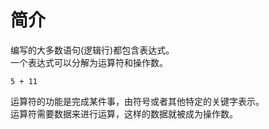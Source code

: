 # 简介
编写的大多数语句(逻辑行)都包含表达式。  
一个表达式可以分解为运算符和操作数。

```
5 + 11
```

运算符的功能是完成某件事，由符号或者其他特定的关键字表示。  
运算符需要数据来进行运算，这样的数据就被成为操作数。


